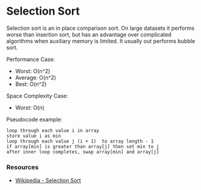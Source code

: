 Selection Sort
==============

Selection sort is an in place comparison sort. On large datasets it performs
worse than insertion sort, but has an advantage over complicated algorithms
when auxiliary memory is limited. It usually out performs bubble sort.

Performance Case:
- Worst: O(n^2)
- Average: O(n^2)
- Best: O(n^2)

Space Complexity Case:
- Worst: O(n)

Pseudocode example:

```
loop through each value i in array
store value i as min
loop through each value j (i + 1)  to array length - 1
if array[min] is greater than array[j] then set min to j
after inner loop completes, swap array[min] and array[j]
```

### Resources
- [Wikipedia - Selection Sort](https://en.wikipedia.org/wiki/Selection_sort)

